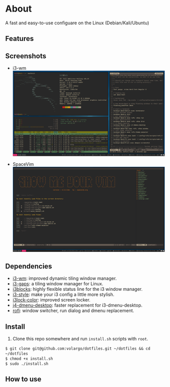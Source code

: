 # About
A fast and easy-to-use configuare on the Linux (Debian/Kali/Ubuntu)

## Features

## Screenshots
* i3-wm ![i3-wm](screenshots/dotfiles-main.png)

* SpaceVim ![spacevim](screenshots/dotfiles-spacevim.png)

## Dependencies
* [i3-wm](https://github.com/i3/i3): improved dynamic tiling window manager.
* [i3-gaps](https://github.com/Airblader/i3): a tiling window manager for Linux.
* [i3blocks](https://github.com/vivien/i3blocks): highly flexible status line for the i3 window manager.
* [i3-style](https://github.com/acrisci/i3-style): make your i3 config a little more stylish.
* [i3lock-color](https://github.com/PandorasFox/i3lock-color): improved screen locker.
* [j4-dmenu-desktop](https://github.com/enkore/j4-dmenu-desktop): faster replacement for i3-dmenu-desktop.
* [rofi](https://github.com/DaveDavenport/rofi): window switcher, run dialog and dmenu replacement.

## Install
1. Clone this repo somewhere and run `install.sh` scripts with `root`.
```Shell
$ git clone git@github.com:volargo/dotfiles.git ~/dotfiles && cd ~/dotfiles
$ chmod +x install.sh
$ sudo ./install.sh
```
## How to use
